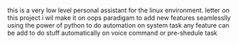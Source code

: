 this is a very low level personal assistant for the linux environment.
letter on this project i wil make it on oops paradigam to add new features seamlesslly
using the power of python to do automation on system task any feature can be add to do stuff automatically
on voice command or pre-shedule task 
